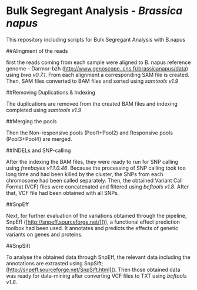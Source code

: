 # Bulk Segregant Analysis - *Brassica napus*
This repository including scripts for Bulk Segregant Analysis with B.napus

##Alingment of the reads

first the reads coming from each sample were aligned to B. napus reference genome – Darmor-bzh ([http://www.genoscope. cns.fr/brassicanapus/data]()) using *bwa v0.7.1*. From each alignment a corresponding SAM file is created. Then, SAM files converted to BAM files and sorted using *samtools v1.9* 


##Removing Duplications & Indexing

The duplications are removed from the created BAM files and indexing completed using *samtools v1.9*  


##Merging the pools

Then the Non-responsive pools (Pool1+Pool2) and Responsive pools (Pool3+Pool4) are merged. 


##INDELs and SNP-calling

After the indexing the BAM files, they were ready to run for SNP calling using *freebayes v1.1.0.46*. Because the processing of SNP calling took too long time and had been killed by the cluster, the SNPs from each chromosome had been called separately. Then, the obtained Variant Call Format (VCF) files were concatenated and filtered using *bcftools v1.8*. After that, VCF file had been obtained with all SNPs. 

##SnpEff

Next, for further evaluation of the variations obtained through the pipeline, SnpEff ([http://snpeff.sourceforge.net/]()), a functional effect prediction toolbox had been used. It annotates and predicts the effects of genetic variants on genes and proteins.

##SnpSift

To analyse the obtained data through SnpEff, the relevant data including the annotations are extrasted using SnpSift; [http://snpeff.sourceforge.net/SnpSift.html](). Then those obtained data was ready for data-mining after converting VCF files to TXT using *bcftools v1.8*.